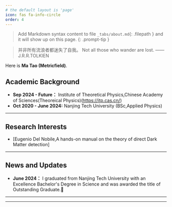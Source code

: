 ```yaml
---
# the default layout is 'page'
icon: fas fa-info-circle
order: 4
---
```


> Add Markdown syntax content to file `_tabs/about.md`{: .filepath } and it will show up on this page.
{: .prompt-tip }

> 并非所有流浪者都迷失了自我。
> Not all those who wander are lost.
> ——J.R.R.TOLKIEN

Here is **Ma Tao (Metricfield)**.



## Academic Background

- **Sep 2024 - Future：** Institute of Theoretical Physics,Chinese Academy of Sciences(Theoreical Physics)(https://itp.cas.cn/)
- **Oct 2020 - June 2024:** Nanjing Tech University (BSc,Applied Physics)


---

## Research Interests


- [Eugenio Del Nobile,A hands-on manual on the theory
of direct Dark Matter detection]



---

## News and Updates


- **June 2024：** I graduated from Nanjing Tech University with an Excellence Bachelor's Degree in Science and was awarded the title of Outstanding Graduate.🎉

---

---


